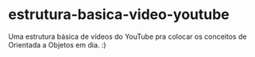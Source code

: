 # estrutura-basica-video-youtube
Uma estrutura básica de vídeos do YouTube pra colocar os conceitos de Orientada a Objetos em dia. :)
